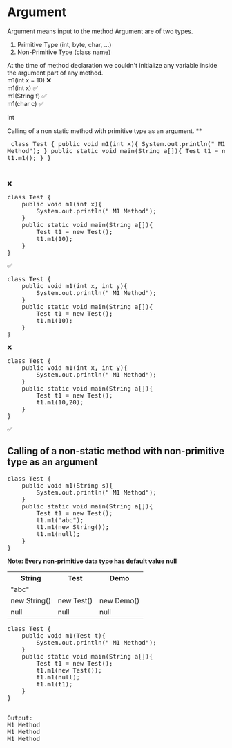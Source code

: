 # Argument

Argument means input to the method
Argument are of two types.

1. Primitive Type (int, byte, char, ...)
2. Non-Primitive Type (class name)

At the time of method declaration we couldn't initialize any variable inside the argument part of any method.  
m1(int x = 10) ❌  
m1(int x) ✅  
m1(String f) ✅  
m1(char c) ✅

int

Calling of a non static method with primitive type as an argument.
\*\*<pre>
class Test {
public void m1(int x){
System.out.println(" M1 Method");
}
public static void main(String a[]){
Test t1 = new Test();
t1.m1();
}
}

</pre>

<pre>
❌
</pre>
<pre>
class Test {
    public void m1(int x){
        System.out.println(" M1 Method");
    }
    public static void main(String a[]){
        Test t1 = new Test();
        t1.m1(10);
    }
}
</pre>

<pre>
✅
</pre>

<pre>
class Test {
    public void m1(int x, int y){
        System.out.println(" M1 Method");
    }
    public static void main(String a[]){
        Test t1 = new Test();
        t1.m1(10);
    }
}
</pre>
<pre>
❌
</pre>
<pre>
class Test {
    public void m1(int x, int y){
        System.out.println(" M1 Method");
    }
    public static void main(String a[]){
        Test t1 = new Test();
        t1.m1(10,20);
    }
}
</pre>
<pre>
✅
</pre>

## Calling of a non-static method with non-primitive type as an argument

<pre>
class Test {
    public void m1(String s){
        System.out.println(" M1 Method");
    }
    public static void main(String a[]){
        Test t1 = new Test();
        t1.m1("abc");
        t1.m1(new String());
        t1.m1(null);
    }
}
</pre>

**Note: Every non-primitive data type has default value null**

<center>
<table><tr>
<th>
String
</th>
<th>
Test
</th>
<th>
Demo
</th>
</tr>
<tr>
<td>
"abc"
</td>

<td>
</td>

<td>
</td>
</tr>
<tr>


<td>new String()
</td>

<td>
new Test()
</td>

<td>
new Demo()
</td>
<tr>

<td>
null
</td>

<td>
null
</td>

<td>
null
</td>
</tr>
</table>
</center>
<pre>
class Test {
    public void m1(Test t){
        System.out.println(" M1 Method");
    }
    public static void main(String a[]){
        Test t1 = new Test();
        t1.m1(new Test());
        t1.m1(null);
        t1.m1(t1);
    }
}

</pre>
<pre>
Output:
M1 Method
M1 Method
M1 Method
</pre>

